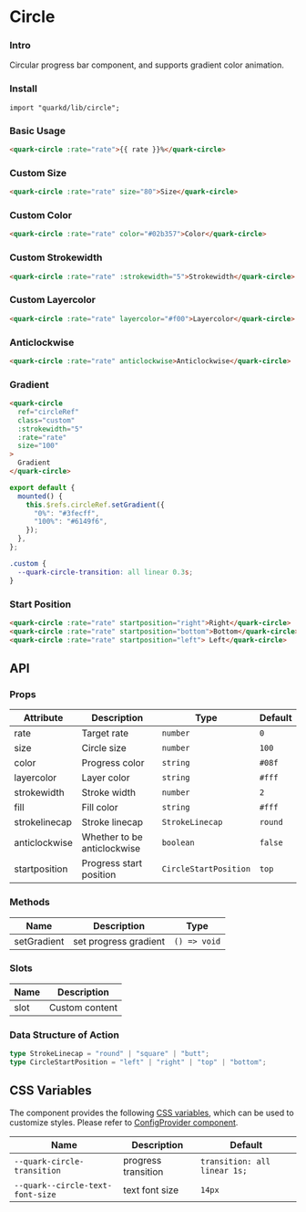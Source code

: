 # Circle

### Intro

Circular progress bar component, and supports gradient color animation.

### Install

```tsx
import "quarkd/lib/circle";
```

### Basic Usage

```html
<quark-circle :rate="rate">{{ rate }}%</quark-circle>
```

### Custom Size

```html
<quark-circle :rate="rate" size="80">Size</quark-circle>
```

### Custom Color

```html
<quark-circle :rate="rate" color="#02b357">Color</quark-circle>
```

### Custom Strokewidth

```html
<quark-circle :rate="rate" :strokewidth="5">Strokewidth</quark-circle>
```

### Custom Layercolor

```html
<quark-circle :rate="rate" layercolor="#f00">Layercolor</quark-circle>
```

### Anticlockwise

```html
<quark-circle :rate="rate" anticlockwise>Anticlockwise</quark-circle>
```

### Gradient

```html
<quark-circle
  ref="circleRef"
  class="custom"
  :strokewidth="5"
  :rate="rate"
  size="100"
>
  Gradient
</quark-circle>
```

```js
export default {
  mounted() {
    this.$refs.circleRef.setGradient({
      "0%": "#3fecff",
      "100%": "#6149f6",
    });
  },
};
```

```css
.custom {
  --quark-circle-transition: all linear 0.3s;
}
```

### Start Position

```html
<quark-circle :rate="rate" startposition="right">Right</quark-circle>
<quark-circle :rate="rate" startposition="bottom">Bottom</quark-circle>
<quark-circle :rate="rate" startposition="left"> Left</quark-circle>
```

## API

### Props

| Attribute     | Description                 | Type                  | Default |
| ------------- | --------------------------- | --------------------- | ------- |
| rate          | Target rate                 | `number`              | `0`     |
| size          | Circle size                 | `number`              | `100`   |
| color         | Progress color              | `string`              | `#08f`  |
| layercolor    | Layer color                 | `string`              | `#fff`  |
| strokewidth   | Stroke width                | `number`              | `2`     |
| fill          | Fill color                  | `string`              | `#fff`  |
| strokelinecap | Stroke linecap              | `StrokeLinecap`       | `round` |
| anticlockwise | Whether to be anticlockwise | `boolean`             | `false` |
| startposition | Progress start position     | `CircleStartPosition` | `top`   |

### Methods

| Name        | Description           | Type         |
| ----------- | --------------------- | ------------ |
| setGradient | set progress gradient | `() => void` |

### Slots

| Name | Description    |
| ---- | -------------- |
| slot | Custom content |

### Data Structure of Action

```ts
type StrokeLinecap = "round" | "square" | "butt";
type CircleStartPosition = "left" | "right" | "top" | "bottom";
```

## CSS Variables

The component provides the following [CSS variables](https://developer.mozilla.org/zh-CN/docs/Web/CSS/Using_CSS_custom_properties), which can be used to customize styles. Please refer to [ConfigProvider component](#/zh-CN/guide/theme).

| Name                             | Description         | Default                      |
| -------------------------------- | ------------------- | ---------------------------- |
| `--quark-circle-transition`      | progress transition | `transition: all linear 1s;` |
| `--quark--circle-text-font-size` | text font size      | `14px`                       |
